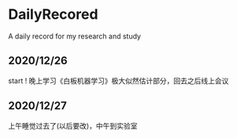 # DailyRecored
A daily record for my research and study
## 2020/12/26
start !
晚上学习《白板机器学习》极大似然估计部分，回去之后线上会议
## 2020/12/27
上午睡觉过去了(以后要改)，中午到实验室
